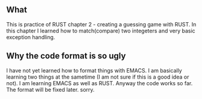 What
---------------
This is practice of RUST chapter 2 - creating a guessing game with RUST. In this chapter I learned how to match(compare) two integeters and very basic exception handling. 

Why the code format is so ugly
------------------------------
I have not yet learned how to format things with EMACS. I am basically learning two things at the sametime (I am not sure if this is a good idea or not). I am learning EMACS as well as RUST. Anyway the code works so far. The format will be fixed later. sorry. 

